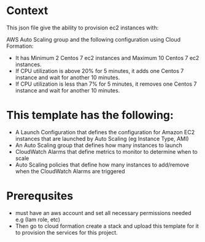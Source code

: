 # Context

This json file give the ability to provision ec2 instances with:

   AWS Auto Scaling group and the following configuration using Cloud Formation: 

   * It has Minimum 2 Centos 7 ec2 instances and Maximum 10 Centos 7 ec2 instances.
   * If CPU utilization is above 20% for 5 minutes, it adds one Centos 7 instance and wait for another 10  minutes.
   * If CPU utilization is less than 7% for 5 minutes, it removes one Centos 7 instance and wait for another 10 minutes.

# This template has the following: 

* A Launch Configuration that defines the configuration for Amazon EC2 instances that are launched by Auto Scaling (eg Instance Type,  AMI)
* An Auto Scaling group that defines how many instances to launch
* CloudWatch Alarms that define metrics to monitor to determine when to scale
* Auto Scaling policies that define how many instances to add/remove when the CloudWatch Alarms are triggered


# Prerequsites

 * must have an aws account and set all necessary permissions needed e.g (Iam role, etc)
 * Then go to cloud formation create a stack and upload this template for it to provision the services for this project.


